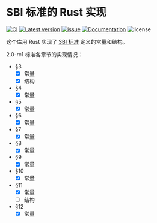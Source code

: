 ﻿# SBI 标准的 Rust 实现

[![CI](https://github.com/rustsbi/sbi-spec/actions/workflows/workflow.yml/badge.svg?branch=main)](https://github.com/rustsbi/sbi-spec/actions)
[![Latest version](https://img.shields.io/crates/v/sbi-spec.svg)](https://crates.io/crates/sbi-spec)
[![issue](https://img.shields.io/github/issues/rustsbi/sbi-spec)](https://github.com/rustsbi/sbi-spec/issues)
[![Documentation](https://docs.rs/sbi-spec/badge.svg)](https://docs.rs/sbi-spec)
![license](https://img.shields.io/github/license/rustsbi/sbi-spec)

这个库用 Rust 实现了 [SBI 标准](https://github.com/riscv-non-isa/riscv-sbi-doc) 定义的常量和结构。

2.0-rc1 标准各章节的实现情况：

- §3
  - [x] 常量
  - [x] 结构
- §4
  - [x] 常量
- §5
  - [x] 常量
- §6
  - [x] 常量
- §7
  - [x] 常量
- §8
  - [x] 常量
- §9
  - [x] 常量
- §10
  - [x] 常量
- §11
  - [x] 常量
  - [ ] 结构
- §12
  - [x] 常量
